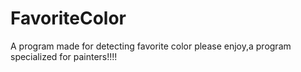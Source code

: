 # FavoriteColor
A program made for detecting favorite color please enjoy,a program specialized for painters!!!!
